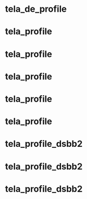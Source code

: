# tela_de_profile
# tela_profile
# tela_profile
# tela_profile
# tela_profile
# tela_profile
# tela_profile_dsbb2
# tela_profile_dsbb2
# tela_profile_dsbb2

